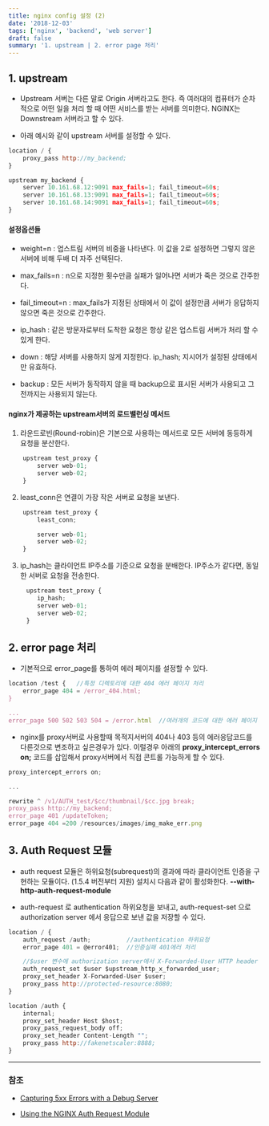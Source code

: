 ```yaml
---
title: nginx config 설정 (2)
date: '2018-12-03'
tags: ['nginx', 'backend', 'web server']
draft: false
summary: '1. upstream | 2. error page 처리'
---
```


## 1. upstream

- Upstream 서버는 다른 말로 Origin 서버라고도 한다. 즉 여러대의 컴퓨터가 순차적으로 어떤 일을 처리 할 때 어떤 서비스를 받는 서버를 의미한다. NGINX는 Downstream 서버라고 할 수 있다.

- 아래 예시와 같이 upstream 서버를 설정할 수 있다.

```js
location / {
    proxy_pass http://my_backend;
}

upstream my_backend {
    server 10.161.68.12:9091 max_fails=1; fail_timeout=60s;
    server 10.161.68.13:9091 max_fails=1; fail_timeout=60s;
    server 10.161.68.14:9091 max_fails=1; fail_timeout=60s;
}
```

#### 설정옵션들

- weight=n : 업스트림 서버의 비중을 나타낸다. 이 값을 2로 설정하면 그렇지 않은 서버에 비해 두배 더 자주 선택된다.

- max_fails=n : n으로 지정한 횟수만큼 실패가 일어나면 서버가 죽은 것으로 간주한다.

- fail_timeout=n : max_fails가 지정된 상태에서 이 값이 설정만큼 서버가 응답하지 않으면 죽은 것으로 간주한다.

- ip_hash : 같은 방문자로부터 도착한 요청은 항상 같은 업스트림 서버가 처리 할 수 있게 한다.

- down : 해당 서버를 사용하지 않게 지정한다. ip_hash; 지시어가 설정된 상태에서만 유효하다.

- backup : 모든 서버가 동작하지 않을 때 backup으로 표시된 서버가 사용되고 그 전까지는 사용되지 않는다.

#### nginx가 제공하는 upstream서버의 로드밸런싱 메서드

1. 라운드로빈(Round-robin)은 기본으로 사용하는 메서드로 모든 서버에 동등하게 요청을 분산한다.

```js
    upstream test_proxy {
        server web-01;
        server web-02;
    }
```

2. least_conn은 연결이 가장 작은 서버로 요청을 보낸다.

```js
    upstream test_proxy {
        least_conn;

        server web-01;
        server web-02;
    }
```

3. ip_hash는 클라이언트 IP주소를 기준으로 요청을 분배한다. IP주소가 같다면, 동일한 서버로 요청을 전송한다.

```js
     upstream test_proxy {
        ip_hash;
        server web-01;
        server web-02;
     }
```

## 2. error page 처리

- 기본적으로 error_page를 통하여 에러 페이지를 설정할 수 있다.

```js
location /test {   //특정 디렉토리에 대한 404 에러 페이지 처리
    error_page 404 = /error_404.html;
}

...
error_page 500 502 503 504 = /error.html  //여러개의 코드에 대한 에러 페이지 동시 처리
```

- nginx를 proxy서버로 사용할때 목적지서버의 404나 403 등의 에러응답코드를 다른것으로 변조하고 싶은경우가 있다. 이럴경우 아래의 **proxy_intercept_errors on;** 코드를 삽입해서 proxy서버에서 직접 콘트롤 가능하게 할 수 있다.

```js
proxy_intercept_errors on;

...

rewrite ^ /v1/AUTH_test/$cc/thumbnail/$cc.jpg break;
proxy_pass http://my_backend;
error_page 401 /updateToken;
error_page 404 =200 /resources/images/img_make_err.png
```

## 3. Auth Request 모듈

- auth request 모듈은 하위요청(subrequest)의 결과에 따라 클라이언트 인증을 구현하는 모듈이다. (1.5.4 버전부터 지원) 설치시 다음과 같이 활성화한다. **--with-http-auth-request-module**

- auth-request 로 authentication 하위요청을 보내고, auth-request-set 으로 authorization server 에서 응답으로 보낸 값을 저장할 수 있다.

```js
location / {
    auth_request /auth;          //authentication 하위요청
    error_page 401 = @error401;  //인증실패 401에러 처리

    //$user 변수에 authorization server에서 X-Forwarded-User HTTP header 로 보낸 값을 set한다.
    auth_request_set $user $upstream_http_x_forwarded_user;
    proxy_set_header X-Forwarded-User $user;
    proxy_pass http://protected-resource:8080;
}

location /auth {
    internal;
    proxy_set_header Host $host;
    proxy_pass_request_body off;
    proxy_set_header Content-Length "";
    proxy_pass http://fakenetscaler:8888;
}
```

---

### 참조

- [Capturing 5xx Errors with a Debug Server](https://www.nginx.com/blog/capturing-5xx-errors-debug-server)

- [Using the NGINX Auth Request Module](https://redbyte.eu/en/blog/using-the-nginx-auth-request-module)
